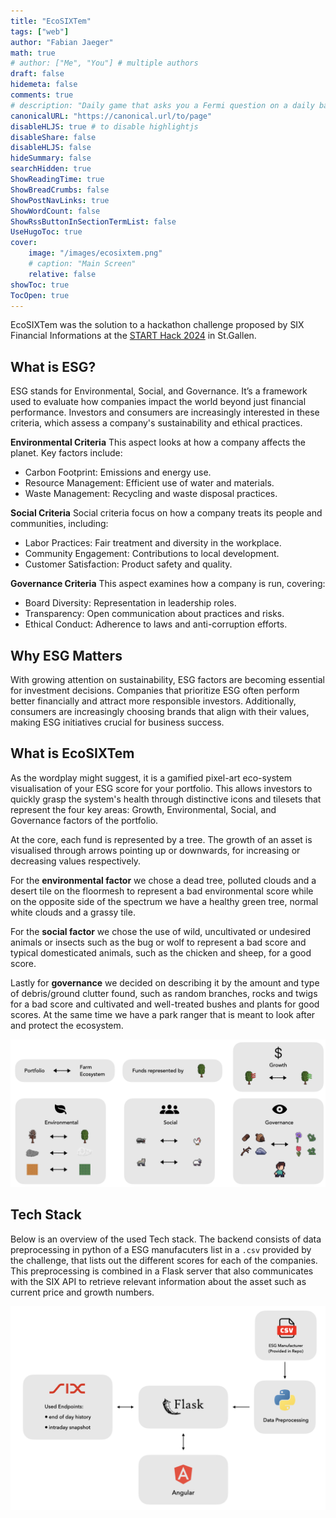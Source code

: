 ```yaml
---
title: "EcoSIXTem"
tags: ["web"]
author: "Fabian Jaeger"
math: true
# author: ["Me", "You"] # multiple authors
draft: false
hidemeta: false
comments: true
# description: "Daily game that asks you a Fermi question on a daily basis."
canonicalURL: "https://canonical.url/to/page"
disableHLJS: true # to disable highlightjs
disableShare: false
disableHLJS: false
hideSummary: false
searchHidden: true
ShowReadingTime: true
ShowBreadCrumbs: false
ShowPostNavLinks: true
ShowWordCount: false
ShowRssButtonInSectionTermList: false
UseHugoToc: true
cover:
    image: "/images/ecosixtem.png"
    # caption: "Main Screen"
    relative: false
showToc: true
TocOpen: true
---
```


EcoSIXTem was the solution to a hackathon challenge proposed by SIX Financial Informations at the [START Hack 2024](https://www.startglobal.org/start-hack/home) in St.Gallen.

## What is ESG?
ESG stands for Environmental, Social, and Governance. It’s a framework used to evaluate how companies impact the world beyond just financial performance. Investors and consumers are increasingly interested in these criteria, which assess a company's sustainability and ethical practices.

**Environmental Criteria**
This aspect looks at how a company affects the planet. Key factors include:

- Carbon Footprint: Emissions and energy use.
- Resource Management: Efficient use of water and materials.
- Waste Management: Recycling and waste disposal practices.

**Social Criteria**
Social criteria focus on how a company treats its people and communities, including:

- Labor Practices: Fair treatment and diversity in the workplace.
- Community Engagement: Contributions to local development.
- Customer Satisfaction: Product safety and quality.


**Governance Criteria**
This aspect examines how a company is run, covering:

- Board Diversity: Representation in leadership roles.
- Transparency: Open communication about practices and risks.
- Ethical Conduct: Adherence to laws and anti-corruption efforts.


## Why ESG Matters
With growing attention on sustainability, ESG factors are becoming essential for investment decisions. Companies that prioritize ESG often perform better financially and attract more responsible investors. Additionally, consumers are increasingly choosing brands that align with their values, making ESG initiatives crucial for business success.

## What is EcoSIXTem

As the wordplay might suggest, it is a gamified pixel-art eco-system visualisation of your ESG score for your portfolio. This allows investors to quickly grasp the system's health through distinctive icons and tilesets that represent the four key areas: Growth, Environmental, Social, and Governance factors of the portfolio. 

At the core, each fund is represented by a tree. The growth of an asset is visualised through arrows pointing up or downwards, for increasing or decreasing values respectively.

For the **environmental factor** we chose a dead tree, polluted clouds and a desert tile on the floormesh to represent a bad environmental score while on the opposite side of the spectrum we have a healthy green tree, normal white clouds and a grassy tile.

For the **social factor** we chose the use of wild, uncultivated or undesired animals or insects such as the bug or wolf to represent a bad score and typical domesticated animals, such as the chicken and sheep, for a good score.

Lastly for **governance** we decided on describing it by the amount and type of debris/ground clutter found, such as random branches, rocks and twigs for a bad score and cultivated and well-treated bushes and plants for good scores. At the same time we have a park ranger that is meant to look after and protect the ecosystem.


![Overview of ecoSIXtem](images/overview_ecosixtem.png)


## Tech Stack

Below is an overview of the used Tech stack. The backend consists of data preprocessing in python of a ESG manufacuters list in a `.csv` provided by the challenge, that lists out the different scores for each of the companies. This preprocessing is combined in a Flask server that also communicates with the SIX API to retrieve relevant information about the asset such as current price and growth numbers.

![Overview of Tech Stack](images/architecture.png)